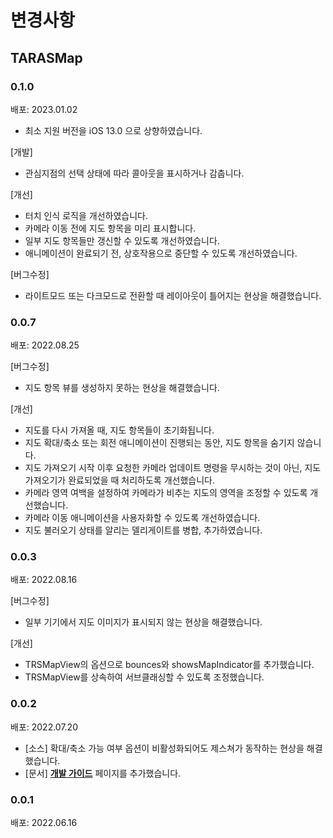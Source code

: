 # 변경사항

## TARASMap

### 0.1.0
배포: 2023.01.02

- 최소 지원 버전을 iOS 13.0 으로 상향하였습니다.

[개발]
- 관심지점의 선택 상태에 따라 콜아웃을 표시하거나 감춥니다.

[개선]
- 터치 인식 로직을 개선하였습니다.
- 카메라 이동 전에 지도 항목을 미리 표시합니다.
- 일부 지도 항목들만 갱신할 수 있도록 개선하였습니다.
- 애니메이션이 완료되기 전, 상호작용으로 중단할 수 있도록 개선하였습니다.

[버그수정]
- 라이트모드 또는 다크모드로 전환할 때 레이아웃이 틀어지는 현상을 해결했습니다.

### 0.0.7
배포: 2022.08.25

[버그수정]
- 지도 항목 뷰를 생성하지 못하는 현상을 해결했습니다.

[개선]
- 지도를 다시 가져올 때, 지도 항목들이 초기화됩니다.
- 지도 확대/축소 또는 회전 애니메이션이 진행되는 동안, 지도 항목을 숨기지 않습니다.
- 지도 가져오기 시작 이후 요청한 카메라 업데이트 명령을 무시하는 것이 아닌, 지도 가져오기가 완료되었을 때 처리하도록 개선했습니다.
- 카메라 영역 여백을 설정하여 카메라가 비추는 지도의 영역을 조정할 수 있도록 개선했습니다.
- 카메라 이동 애니메이션을 사용자화할 수 있도록 개선하였습니다.
- 지도 불러오기 상태를 알리는 델리게이트를 병합, 추가하였습니다.

### 0.0.3
배포: 2022.08.16

[버그수정]
- 일부 기기에서 지도 이미지가 표시되지 않는 현상을 해결했습니다.

[개선]
- TRSMapView의 옵션으로 bounces와 showsMapIndicator를 추가했습니다.
- TRSMapView를 상속하여 서브클래싱할 수 있도록 조정했습니다.

### 0.0.2
배포: 2022.07.20
- [소스] 확대/축소 가능 여부 옵션이 비활성화되어도 제스쳐가 동작하는 현상을 해결했습니다.
- [문서] [**개발 가이드**](https://twinnylab.github.io/ios/framework/documentation/tarasmap/developmentguide) 페이지를 추가했습니다.

### 0.0.1
배포: 2022.06.16
